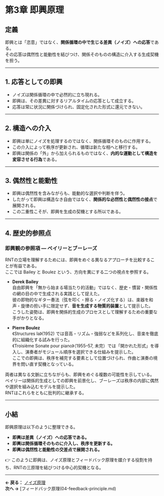 # 第3章 即興原理

## 定義
即興とは「恣意」ではなく、**関係循環の中で生じる差異（ノイズ）への応答**である。  
その応答は偶然性と能動性を結びつけ、関係そのものの構造に介入する生成契機を担う。  

---

## 1. 応答としての即興
- ノイズは関係循環の中で必然的に立ち現れる。  
- 即興は、その差異に対するリアルタイムの応答として成立する。  
- 応答は常に状況に関係づけられ、固定化された形式に還元できない。  

---

## 2. 構造への介入
- 即興は単にノイズを処理するのではなく、関係循環そのものに作用する。  
- この介入によって秩序が更新され、循環は新たな相へと移行する。  
- 即興は関係の「外」から加えられるものではなく、**内的な運動として構造を変容させる行為**である。  

---

## 3. 偶然性と能動性
- 即興は偶然性を含みながらも、能動的な選択や判断を伴う。  
- したがって即興は構造なき自由ではなく、**関係的な必然性と偶然性の接点**で展開される。  
- この二重性こそが、即興を生成の契機とする所以である。  

---

## 4. 歴史的参照点

### 即興観の参照項 — ベイリーとブーレーズ

RNTの立場を理解するためには、即興をめぐる異なるアプローチを比較することが有益である。  
ここでは Bailey と Boulez という、方向を異にする二つの視点を参照する。

- **Derek Bailey**  
  自由即興を「無から始まる場当たり的活動」ではなく、歴史・慣習・関係性の網の目の中で生成される実践として捉えた。  
  彼の即物的なギター奏法（弦を叩く・擦る・ノイズ化する）は、楽器を和声・旋律の担い手に限定せず、**音を生成する物質的装置**として提示した。  
  こうした姿勢は、即興を関係的生成のプロセスとして理解するための重要な手がかりとなる。

- **Pierre Boulez**  
  《Structures Ia》(1952) では音高・リズム・強弱などを系列化し、音楽を徹底的に組織化する試みを行った。  
  《Troisième Sonate pour piano》（1955–57, 未完）では「開かれた形式」を導入し、演奏者がモジュール順序を選択できる仕組みを提示した。  
  ここでの即興は、秩序を補完する要素として位置づけられ、作曲と演奏の境界を問い直す契機となっている。  

両者は異なる文脈に立ちながらも、即興をめぐる複数の可能性を示している。  
ベイリーは関係的生成としての即興を前景化し、ブーレーズは秩序の内部に偶然や選択を組み込むモデルを提示した。  
RNTはこれらをともに批判的に継承する。

---

## 小結
即興原理は以下のように整理できる。  

- **即興は差異（ノイズ）への応答である。**  
- **即興は関係循環そのものに介入し、秩序を更新する。**  
- **即興は偶然性と能動性の交差点で展開される。**  

👉 このように即興は、ノイズ原理とフィードバック原理を媒介する役割を持ち、RNTの三原理を結びつける中心的契機となる。  

---  
**← 戻る：** [ノイズ原理](02-noise-principle.md)  
**次へ →** [フィードバック原理(04-feedback-principle.md)
